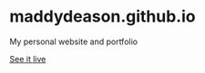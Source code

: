 # maddydeason.github.io

My personal website and portfolio

<a href="http://maddydeason.com/">See it live</a>
